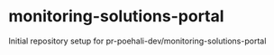 # monitoring-solutions-portal

Initial repository setup for pr-poehali-dev/monitoring-solutions-portal